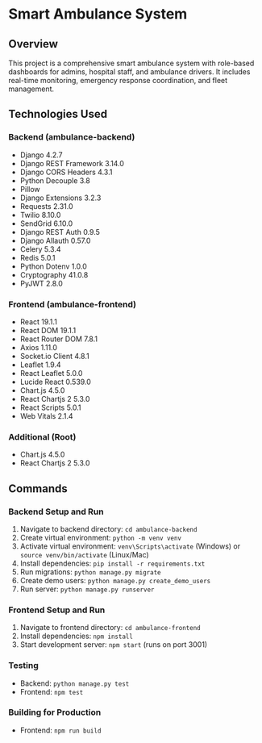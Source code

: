 # Smart Ambulance System

## Overview

This project is a comprehensive smart ambulance system with role-based dashboards for admins, hospital staff, and ambulance drivers. It includes real-time monitoring, emergency response coordination, and fleet management.

## Technologies Used

### Backend (ambulance-backend)
- Django 4.2.7
- Django REST Framework 3.14.0
- Django CORS Headers 4.3.1
- Python Decouple 3.8
- Pillow
- Django Extensions 3.2.3
- Requests 2.31.0
- Twilio 8.10.0
- SendGrid 6.10.0
- Django REST Auth 0.9.5
- Django Allauth 0.57.0
- Celery 5.3.4
- Redis 5.0.1
- Python Dotenv 1.0.0
- Cryptography 41.0.8
- PyJWT 2.8.0

### Frontend (ambulance-frontend)
- React 19.1.1
- React DOM 19.1.1
- React Router DOM 7.8.1
- Axios 1.11.0
- Socket.io Client 4.8.1
- Leaflet 1.9.4
- React Leaflet 5.0.0
- Lucide React 0.539.0
- Chart.js 4.5.0
- React Chartjs 2 5.3.0
- React Scripts 5.0.1
- Web Vitals 2.1.4

### Additional (Root)
- Chart.js 4.5.0
- React Chartjs 2 5.3.0

## Commands

### Backend Setup and Run
1. Navigate to backend directory: `cd ambulance-backend`
2. Create virtual environment: `python -m venv venv`
3. Activate virtual environment: `venv\Scripts\activate` (Windows) or `source venv/bin/activate` (Linux/Mac)
4. Install dependencies: `pip install -r requirements.txt`
5. Run migrations: `python manage.py migrate`
6. Create demo users: `python manage.py create_demo_users`
7. Run server: `python manage.py runserver`

### Frontend Setup and Run
1. Navigate to frontend directory: `cd ambulance-frontend`
2. Install dependencies: `npm install`
3. Start development server: `npm start` (runs on port 3001)

### Testing
- Backend: `python manage.py test`
- Frontend: `npm test`

### Building for Production
- Frontend: `npm run build`
